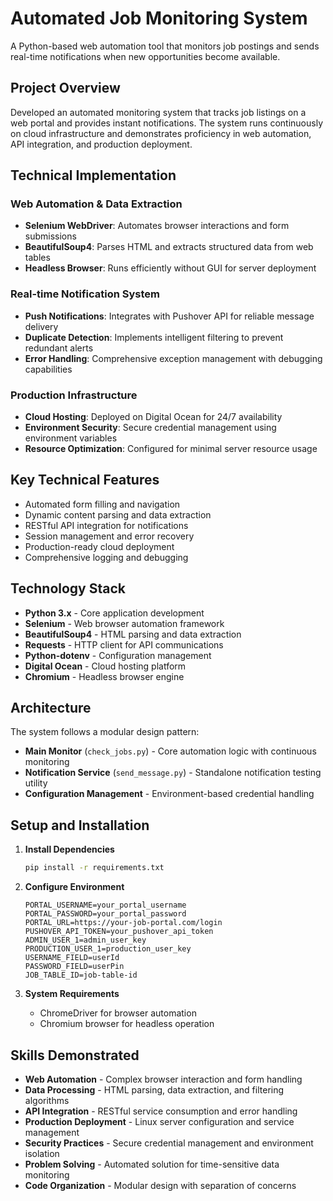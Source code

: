 # Automated Job Monitoring System

A Python-based web automation tool that monitors job postings and sends real-time notifications when new opportunities become available.

## Project Overview

Developed an automated monitoring system that tracks job listings on a web portal and provides instant notifications. The system runs continuously on cloud infrastructure and demonstrates proficiency in web automation, API integration, and production deployment.

## Technical Implementation

### Web Automation & Data Extraction

- **Selenium WebDriver**: Automates browser interactions and form submissions
- **BeautifulSoup4**: Parses HTML and extracts structured data from web tables
- **Headless Browser**: Runs efficiently without GUI for server deployment

### Real-time Notification System

- **Push Notifications**: Integrates with Pushover API for reliable message delivery
- **Duplicate Detection**: Implements intelligent filtering to prevent redundant alerts
- **Error Handling**: Comprehensive exception management with debugging capabilities

### Production Infrastructure

- **Cloud Hosting**: Deployed on Digital Ocean for 24/7 availability
- **Environment Security**: Secure credential management using environment variables
- **Resource Optimization**: Configured for minimal server resource usage

## Key Technical Features

- Automated form filling and navigation
- Dynamic content parsing and data extraction
- RESTful API integration for notifications
- Session management and error recovery
- Production-ready cloud deployment
- Comprehensive logging and debugging

## Technology Stack

- **Python 3.x** - Core application development
- **Selenium** - Web browser automation framework
- **BeautifulSoup4** - HTML parsing and data extraction
- **Requests** - HTTP client for API communications
- **Python-dotenv** - Configuration management
- **Digital Ocean** - Cloud hosting platform
- **Chromium** - Headless browser engine

## Architecture

The system follows a modular design pattern:

- **Main Monitor** (`check_jobs.py`) - Core automation logic with continuous monitoring
- **Notification Service** (`send_message.py`) - Standalone notification testing utility
- **Configuration Management** - Environment-based credential handling

## Setup and Installation

1. **Install Dependencies**

   ```bash
   pip install -r requirements.txt
   ```

2. **Configure Environment**

   ```
   PORTAL_USERNAME=your_portal_username
   PORTAL_PASSWORD=your_portal_password
   PORTAL_URL=https://your-job-portal.com/login
   PUSHOVER_API_TOKEN=your_pushover_api_token
   ADMIN_USER_1=admin_user_key
   PRODUCTION_USER_1=production_user_key
   USERNAME_FIELD=userId
   PASSWORD_FIELD=userPin
   JOB_TABLE_ID=job-table-id
   ```

3. **System Requirements**
   - ChromeDriver for browser automation
   - Chromium browser for headless operation

## Skills Demonstrated

- **Web Automation** - Complex browser interaction and form handling
- **Data Processing** - HTML parsing, data extraction, and filtering algorithms
- **API Integration** - RESTful service consumption and error handling
- **Production Deployment** - Linux server configuration and service management
- **Security Practices** - Secure credential management and environment isolation
- **Problem Solving** - Automated solution for time-sensitive data monitoring
- **Code Organization** - Modular design with separation of concerns
